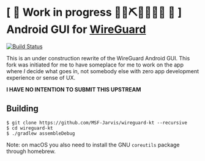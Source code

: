 # \[ 🚧 Work in progress 👷‍♀️⛏👷🔧️👷🔧 🚧 \] Android GUI for [WireGuard](https://www.wireguard.com/)

[![Build Status](https://travis-ci.com/MSF-Jarvis/wireguard-kt.svg?branch=master)](https://travis-ci.com/MSF-Jarvis/wireguard-kt)

This is an under construction rewrite of the WireGuard Android GUI. This fork was initiated for me
to have someplace for me to work on the app where _I_ decide what goes in, not somebody else
with zero app development experience or sense of UX.

**I HAVE NO INTENTION TO SUBMIT THIS UPSTREAM**

## Building

```
$ git clone https://github.com/MSF-Jarvis/wireguard-kt --recursive
$ cd wireguard-kt
$ ./gradlew assembleDebug
```

Note: on macOS you also need to install the GNU `coreutils` package through homebrew.